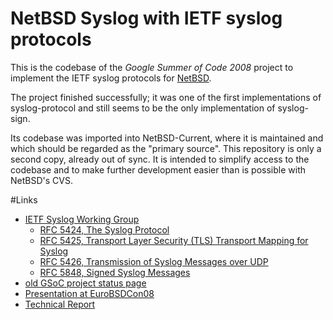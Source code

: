 # NetBSD Syslog with IETF syslog protocols

This is the codebase of the _Google Summer of Code 2008_ project to implement
the IETF syslog protocols for [NetBSD](http://netbsd.org/).

The project finished successfully; it was one of the first implementations
of syslog-protocol and still seems to be the only implementation of syslog-sign.

Its codebase was imported into NetBSD-Current, where it is maintained and which
should be regarded as the "primary source".
This repository is only a second copy, already out of sync.
It is intended to simplify access to the codebase and to make
further development easier than is possible with NetBSD's CVS.

#Links

* [IETF Syslog Working Group](http://tools.ietf.org/wg/syslog/)
  * [RFC 5424, The Syslog Protocol](http://tools.ietf.org/html/rfc5424)
  * [RFC 5425, Transport Layer Security (TLS) Transport Mapping for Syslog](http://tools.ietf.org/html/rfc5425)
  * [RFC 5426, Transmission of Syslog Messages over UDP](http://tools.ietf.org/html/rfc5426)
  * [RFC 5848, Signed Syslog Messages](http://tools.ietf.org/html/rfc5848)
* [old GSoC project status page](http://netbsd-soc.sourceforge.net/projects/syslogd/)
* [Presentation at EuroBSDCon08](http://mschuette.name/files/uni/081018-eurobsdcon-syslogd-anim.pdf)
* [Technical Report](https://mschuette.name/files/uni/090817-GSoC-syslogd_in_NetBSD.pdf)

